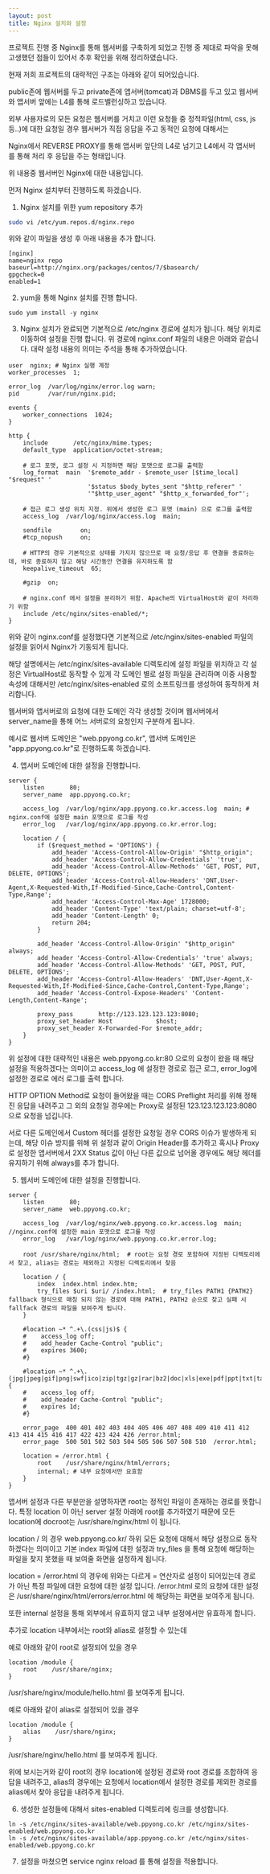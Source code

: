 ```yaml
---
layout: post
title: Nginx 설치와 설정 
---
```


프로젝트 진행 중 Nginx를 통해 웹서버를 구축하게 되었고 진행 중 제대로 파악을 못해 고생했던 점들이 있어서 추후 확인을 위해 정리하였습니다. 

현재 저희 프로젝트의 대략적인 구조는 아래와 같이 되어있습니다. 

public존에 웹서버를 두고 private존에 앱서버(tomcat)과 DBMS를 두고 있고 웹서버와 앱서버 앞에는 L4를 통해 로드밸런싱하고 있습니다. 

외부 사용자로의 모든 요청은 웹서버를 거치고 이런 요청들 중 정적파일(html, css, js등..)에 대한 요청일 경우 웹서버가 직접 응답을 주고 동적인 요청에 대해서는 

Nginx에서 REVERSE PROXY를 통해 앱서버 앞단의 L4로 넘기고 L4에서 각 앱서버를 통해 처리 후 응답을 주는 형태입니다. 

위 내용중 웹서버인 Nginx에 대한 내용입니다. 

먼저 Nginx 설치부터 진행하도록 하겠습니다. 

1. Nginx 설치를 위한 yum repository 추가   
```bash
sudo vi /etc/yum.repos.d/nginx.repo
```
위와 같이 파일을 생성 후 아래 내용을 추가 합니다. 
```
[nginx]
name=nginx repo
baseurl=http://nginx.org/packages/centos/7/$basearch/
gpgcheck=0
enabled=1
```

2. yum을 통해 Nginx 설치를 진행 합니다. 
```
sudo yum install -y nginx
```

3. Nginx 설치가 완료되면 기본적으로 /etc/nginx 경로에 설치가 됩니다. 해당 위치로 이동하여 설정을 진행 합니다. 
위 경로에 nginx.conf 파일의 내용은 아래와 같습니다. 대략 설정 내용의 의미는 주석을 통해 추가하였습니다. 
```
user  nginx; # Nginx 실행 계정 
worker_processes  1;
 
error_log  /var/log/nginx/error.log warn;
pid        /var/run/nginx.pid;
  
events {
    worker_connections  1024;
}
 
http {
    include       /etc/nginx/mime.types;
    default_type  application/octet-stream;
 
    # 로그 포맷, 로그 설정 시 지정하면 해당 포맷으로 로그를 출력함 
    log_format  main  '$remote_addr - $remote_user [$time_local] "$request" '
                      '$status $body_bytes_sent "$http_referer" '
                      '"$http_user_agent" "$http_x_forwarded_for"';
 
    # 접근 로그 생성 위치 지정. 위에서 생성한 로그 포맷 (main) 으로 로그를 출력함 
    access_log  /var/log/nginx/access.log  main;
 
    sendfile        on;
    #tcp_nopush     on;
 
    # HTTP의 경우 기본적으로 상태를 가지지 않으므로 매 요청/응답 후 연결을 종료하는데, 바로 종료하지 않고 해당 시간동안 연결을 유지하도록 함
    keepalive_timeout  65;
 
    #gzip  on;
 
    # nginx.conf 에서 설정을 분리하기 위함. Apache의 VirtualHost와 같이 처리하기 위함 
    include /etc/nginx/sites-enabled/*;
}
```

위와 같이 nginx.conf를 설정했다면 기본적으로 /etc/nginx/sites-enabled 파일의 설정을 읽어서 Nginx가 기동되게 됩니다. 

해당 설명에서는 /etc/nginx/sites-available 디렉토리에 설정 파일을 위치하고 각 설정은 VirtualHost로 동작할 수 있게 각 도메인 별로 설정 파일을 관리하며 이중 사용할 속성에 대해서만 /etc/nginx/sites-enabled 로의 소프트링크를 생성하여 동작하게 처리합니다. 

웹서버와 앱서버로의 요청에 대한 도메인 각각 생성할 것이며 웹서버에서 server_name을 통해 어느 서버로의 요청인지 구분하게 됩니다. 

예시로 웹서버 도메인은 "web.ppyong.co.kr", 앱서버 도메인은 "app.ppyong.co.kr"로 진행하도록 하겠습니다. 

4. 앱서버 도메인에 대한 설정을 진행합니다. 
```
server {
    listen       80;
    server_name  app.ppyong.co.kr;
 
    access_log  /var/log/nginx/app.ppyong.co.kr.access.log  main; # nginx.conf에 설정한 main 포맷으로 로그를 작성
    error_log   /var/log/nginx/app.ppyong.co.kr.error.log;
 
    location / {
        if ($request_method = 'OPTIONS') {
            add_header 'Access-Control-Allow-Origin' "$http_origin";
            add_header 'Access-Control-Allow-Credentials' 'true';
            add_header 'Access-Control-Allow-Methods' 'GET, POST, PUT, DELETE, OPTIONS';
            add_header 'Access-Control-Allow-Headers' 'DNT,User-Agent,X-Requested-With,If-Modified-Since,Cache-Control,Content-Type,Range';
            add_header 'Access-Control-Max-Age' 1728000;
            add_header 'Content-Type' 'text/plain; charset=utf-8';
            add_header 'Content-Length' 0;
            return 204;
        }
 
        add_header 'Access-Control-Allow-Origin' "$http_origin" always;
        add_header 'Access-Control-Allow-Credentials' 'true' always;
        add_header 'Access-Control-Allow-Methods' 'GET, POST, PUT, DELETE, OPTIONS';
        add_header 'Access-Control-Allow-Headers' 'DNT,User-Agent,X-Requested-With,If-Modified-Since,Cache-Control,Content-Type,Range';
        add_header 'Access-Control-Expose-Headers' 'Content-Length,Content-Range';
 
        proxy_pass       http://123.123.123.123:8080;
        proxy_set_header Host            $host;
        proxy_set_header X-Forwarded-For $remote_addr;
    }
}
```

위 설정에 대한 대략적인 내용은 web.ppyong.co.kr:80 으로의 요청이 왔을 때 해당 설정을 적용하겠다는 의미이고 access_log 에 설정한 경로로 접근 로그, error_log에 설정한 경로로 에러 로그를 출력 합니다. 

HTTP OPTION Method로 요청이 들어왔을 때는 CORS Preflight 처리를 위해 정해진 응답을 내려주고 그 외의 요청일 경우에는 Proxy로 설정된 123.123.123.123:8080 으로 요청을 넘깁니다. 

서로 다른 도메인에서 Custom 헤더를 설정한 요청일 경우 CORS 이슈가 발생하게 되는데, 해당 이슈 방지를 위해 위 설정과 같이 Origin Header를 추가하고 혹시나 Proxy로 설정한 앱서버에서 2XX Status 값이 아닌 다른 값으로 넘어올 경우에도 해당 헤더를 유지하기 위해 always를 추가 합니다. 

5. 웹서버 도메인에 대한 설정을 진행합니다. 
```
server {
    listen       80;
    server_name  web.ppyong.co.kr;
 
    access_log  /var/log/nginx/web.ppyong.co.kr.access.log  main; //nginx.conf에 설정한 main 포맷으로 로그를 작성
    error_log   /var/log/nginx/web.ppyong.co.kr.error.log;
 
    root /usr/share/nginx/html;  # root는 요청 경로 포함하여 지정된 디렉토리에서 찾고, alias는 경로는 제외하고 지정된 디렉토리에서 찾음
 
    location / {
        index  index.html index.htm;
        try_files $uri $uri/ /index.html;  # try_files PATH1 {PATH2} fallback 형식으로 매칭 되지 않는 경로에 대해 PATH1, PATH2 순으로 찾고 실패 시 fallfack 경로의 파일을 보여주게 됩니다.
    }
 
    #location ~* ^.+\.(css|js)$ {
    #    access_log off;
    #    add_header Cache-Control "public";
    #    expires 3600;
    #}
 
    #location ~* ^.+\.(jpg|jpeg|gif|png|swf|ico|zip|tgz|gz|rar|bz2|doc|xls|exe|pdf|ppt|txt|tar|mid|midi|wav|bmp|rtf|mov)$ {
    #    access_log off;
    #    add_header Cache-Control "public";
    #    expires 1d;
    #}
 
    error_page  400 401 402 403 404 405 406 407 408 409 410 411 412 413 414 415 416 417 422 423 424 426 /error.html;
    error_page  500 501 502 503 504 505 506 507 508 510  /error.html;
 
    location = /error.html {
        root    /usr/share/nginx/html/errors;
        internal; # 내부 요청에서만 요효함
    }
}
```

앱서버 설정과 다른 부분만을 설명하자면 
root는 정적인 파일이 존재하는 경로를 뜻합니다. 특정 location 이 아닌 server 설정 아래에 root를 추가하였기 때문에 모든 location에 docroot는 /usr/share/nginx/html 이 됩니다. 

location / 의 경우 web.ppyong.co.kr/ 하위 모든 요청에 대해서 해당 설정으로 동작하겠다는 의미이고 기본 index 파일에 대한 설정과 try_files 을 통해 요청에 해당하는 파일을 찾지 못했을 때 보여줄 화면을 설정하게 됩니다. 

location = /error.html 의 경우에 위와는 다르게 = 연산자로 설정이 되어있는데 경로가 아닌 특정 파일에 대한 요청에 대한 설정 입니다. /error.html 로의 요청에 대한 설정은 /usr/share/nginx/html/errors/error.html 에 해당하는 화면을 보여주게 됩니다. 

또한 internal 설정을 통해 외부에서 유효하지 않고 내부 설정에서만 유효하게 합니다. 

추가로 location 내부에서는 root와 alias로 설정할 수 있는데 

예로 아래와 같이 root로 설정되어 있을 경우 
```
location /module {
    root    /usr/share/nginx;
}
```
/usr/share/nginx/module/hello.html 를 보여주게 됩니다. 

예로 아래와 같이 alias로 설정되어 있을 경우 
```
location /module {
    alias    /usr/share/nginx;
}
```
/usr/share/nginx/hello.html 를 보여주게 됩니다. 

위에 보시는거와 같이 root의 경우 location에 설정된 경로와 root 경로를 조합하여 응답을 내려주고, alias의 경우에는 요청에서 location에서 설정한 경로를 제외한 경로를 alias에서 찾아 응답을 내려주게 됩니다. 

6. 생성한 설정들에 대해서 sites-enabled 디렉토리에 링크를 생성합니다. 
```
ln -s /etc/nginx/sites-available/web.ppyong.co.kr /etc/nginx/sites-enabled/web.ppyong.co.kr
ln -s /etc/nginx/sites-available/app.ppyong.co.kr /etc/nginx/sites-enabled/web.ppyong.co.kr
```

7. 설정을 마쳤으면 service nginx reload 를 통해 설정을 적용합니다. 

